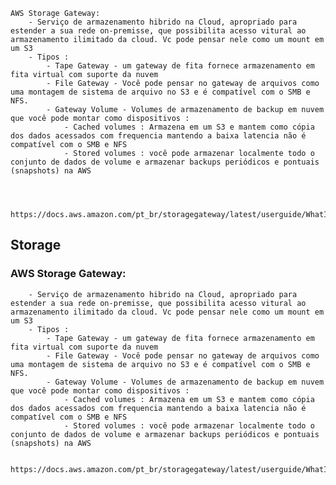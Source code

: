 	AWS Storage Gateway:
		- Serviço de armazenamento hibrido na Cloud, apropriado para estender a sua rede on-premisse, que possibilita acesso vitural ao armazenamento ilimitado da cloud. Vc pode pensar nele como um mount em um S3
		- Tipos : 
			- Tape Gateway - um gateway de fita fornece armazenamento em fita virtual com suporte da nuvem
			- File Gateway - Você pode pensar no gateway de arquivos como uma montagem de sistema de arquivo no S3 e é compatível com o SMB e NFS.
			- Gateway Volume - Volumes de armazenamento de backup em nuvem que você pode montar como dispositivos :
				- Cached volumes : Armazena em um S3 e mantem como cópia dos dados acessados com frequencia mantendo a baixa latencia não é compatível com o SMB e NFS
				- Stored volumes : você pode armazenar localmente todo o conjunto de dados de volume e armazenar backups periódicos e pontuais (snapshots) na AWS
			
			
			
			https://docs.aws.amazon.com/pt_br/storagegateway/latest/userguide/WhatIsStorageGateway.html
## Storage
   ### AWS Storage Gateway:
		- Serviço de armazenamento hibrido na Cloud, apropriado para estender a sua rede on-premisse, que possibilita acesso vitural ao armazenamento ilimitado da cloud. Vc pode pensar nele como um mount em um S3
		- Tipos : 
			- Tape Gateway - um gateway de fita fornece armazenamento em fita virtual com suporte da nuvem
			- File Gateway - Você pode pensar no gateway de arquivos como uma montagem de sistema de arquivo no S3 e é compatível com o SMB e NFS.
			- Gateway Volume - Volumes de armazenamento de backup em nuvem que você pode montar como dispositivos :
				- Cached volumes : Armazena em um S3 e mantem como cópia dos dados acessados com frequencia mantendo a baixa latencia não é compatível com o SMB e NFS
				- Stored volumes : você pode armazenar localmente todo o conjunto de dados de volume e armazenar backups periódicos e pontuais (snapshots) na AWS
			
			https://docs.aws.amazon.com/pt_br/storagegateway/latest/userguide/WhatIsStorageGateway.html